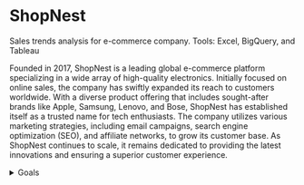 # ShopNest
Sales trends analysis for e-commerce company. Tools: Excel, BigQuery, and Tableau

Founded in 2017, ShopNest is a leading global e-commerce platform specializing in a wide array of high-quality electronics. Initially focused on online sales, the company has swiftly expanded its reach to customers worldwide. With a diverse product offering that includes sought-after brands like Apple, Samsung, Lenovo, and Bose, ShopNest has established itself as a trusted name for tech enthusiasts. The company utilizes various marketing strategies, including email campaigns, search engine optimization (SEO), and affiliate networks, to grow its customer base. As ShopNest continues to scale, it remains dedicated to providing the latest innovations and ensuring a superior customer experience.


<details>
  <summary>Goals</summary>
  
'The primary objective is to conduct a comprehensive analysis of key business metrics, including sales, average order value (AOV), order trends, and refund trends, spanning the years 2019 to 2022. Additionally, the analysis will focus on evaluating the performance of the loyalty program, regional performance, marketing effectiveness, and platform performance over the specified period. The project involves several key steps, beginning with data cleaning to ensure accuracy and consistency across the various datasets. Subsequently, the cleaned data will be organized and presented in an interactive dashboard for effective visualization and analysis. The final phase will involve a thorough review of the findings, followed by the identification of actionable insights to inform business strategy and optimize performance moving forward.'

</details>
